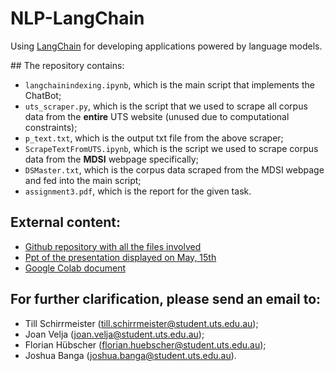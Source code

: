 # NLP-LangChain
Using [LangChain](https://github.com/hwchase17/langchain/) for developing applications powered by language models.

## The repository contains:
  - `langchainindexing.ipynb`, which is the main script that implements the ChatBot;
  - `uts_scraper.py`, which is the script that we used to scrape all corpus data from the **entire** UTS website (unused due to computational constraints);
  - `p_text.txt`, which is the output txt file from the above scraper;
  - `ScrapeTextFromUTS.ipynb`, which is the script we used to scrape corpus data from the **MDSI** webpage specifically;
  - `DSMaster.txt`, which is the corpus data scraped from the MDSI webpage and fed into the main script;
  - `assignment3.pdf`, which is the report for the given task.

## External content:
- [Github repository with all the files involved](https://github.com/fhuebscher/nlp-langchain)
- [Ppt of the presentation displayed on May, 15th](https://studentutsedu-my.sharepoint.com/:p:/g/personal/joan_velja_student_uts_edu_au/EQA46W6rGNhBh2qPYu4Gd9YB0cxJ5RpolxwMmSqZ40-K0A?e=BJFVdK)
- [Google Colab document](https://colab.research.google.com/drive/1P1vZn4dKZrM-trgRUrWfopbUmu5Z36BN?usp=sharing)

## For further clarification, please send an email to:
  - Till Schirrmeister (till.schirrmeister@student.uts.edu.au);
  - Joan Velja (joan.velja@student.uts.edu.au);
  - Florian Hübscher (florian.huebscher@student.uts.edu.au);
  - Joshua Banga (joshua.banga@student.uts.edu.au).
